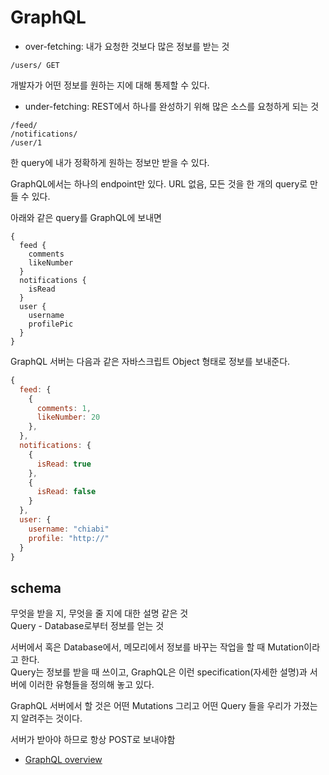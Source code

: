 # GraphQL

- over-fetching: 내가 요청한 것보다 많은 정보를 받는 것
```
/users/ GET
```
개발자가 어떤 정보를 원하는 지에 대해 통제할 수 있다.
- under-fetching: REST에서 하나를 완성하기 위해 많은 소스를 요청하게 되는 것
```
/feed/
/notifications/
/user/1
```  
한 query에 내가 정확하게 원하는 정보만 받을 수 있다.

GraphQL에서는 하나의 endpoint만 있다. URL 없음, 모든 것을 한 개의 query로 만들 수 있다.  

아래와 같은 query를 GraphQL에 보내면
```
{
  feed {
    comments
    likeNumber
  }
  notifications {
    isRead
  }
  user {
    username
    profilePic
  }
}
```
GraphQL 서버는 다음과 같은 자바스크립트 Object 형태로 정보를 보내준다.
```js
{
  feed: {
    {
      comments: 1,
      likeNumber: 20
    },
  },
  notifications: {
    {
      isRead: true
    },
    {
      isRead: false
    }
  },
  user: {
    username: "chiabi"
    profile: "http://"
  }
}
```

## schema

무엇을 받을 지, 무엇을 줄 지에 대한 설명 같은 것  
Query - Database로부터 정보를 얻는  것

서버에서 혹은 Database에서, 메모리에서 정보를 바꾸는 작업을 할 때 Mutation이라고 한다.  
Query는 정보를 받을 때 쓰이고, GraphQL은 이런 specification(자세한 설명)과 서버에 이러한 유형들을 정의해 놓고 있다.

GraphQL 서버에서 할 것은 어떤 Mutations 그리고 어떤 Query 들을 우리가 가졌는지 알려주는 것이다.

서버가 받아야 하므로 항상 POST로 보내야함



+ [GraphQL overview](https://www.slideshare.net/shadows0/graphql-overview)